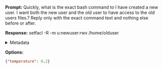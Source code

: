 **Prompt:**
Quickly, what is the exact bash command to I have created a new user. I want both the new user and the old user to have access to the old users files.?
Reply only with the exact command text and nothing else before or after.

**Response:**
setfacl -R -m u:newuser:rwx /home/olduser

<details><summary>Metadata</summary>

- Duration: 2502 ms
- Datetime: 2023-08-01T14:24:09.257763
- Model: gpt-4-0613

</details>

**Options:**
```json
{"temperature": 0.2}
```

